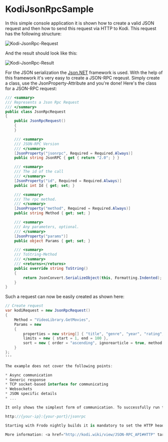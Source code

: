 # KodiJsonRpcSample

In this simple console application it is shown how to create a valid JSON request and then how to send this request via HTTP to Kodi. This request has the following structure:

![Kodi-JsonRpc-Request](http://csharp-blog.de/wp-content/uploads/2015/09/Kodi_JsonRpc_GetMovies_Request.png)

And the result should look like this:

![Kodi-JsonRpc-Result](http://csharp-blog.de/wp-content/uploads/2015/09/Kodi_JsonRpc_GetMovies_Response.png)

For the JSON serialization the <a href="http://www.newtonsoft.com/json" target="_blank">Json.NET</a> framework is used. With the help of this framework it's very easy to create a JSON-RPC reqeust. Simply create a class, use the JsonProperty-Attribute and you're done! Here's the class for a JSON-RPC request:

```c#
/// <summary>
/// Represents a Json Rpc Request
/// </summary>
public class JsonRpcRequest
{
    public JsonRpcRequest()
    {
    }

    /// <summary>
    /// JSON-RPC Version
    /// </summary>
    [JsonProperty("jsonrpc", Required = Required.Always)]
    public string JsonRPC { get { return "2.0"; } }

    /// <summary>
    /// The id of the call
    /// </summary>
    [JsonProperty("id", Required = Required.Always)]
    public int Id { get; set; }

    /// <summary>
    /// The rpc method.
    /// </summary>
    [JsonProperty("method", Required = Required.Always)]
    public string Method { get; set; }

    /// <summary>
    /// Any parameters, optional.
    /// </summary>
    [JsonProperty("params")]
    public object Params { get; set; }

    /// <summary>
    /// ToString-Method
    /// </summary>
    /// <returns></returns>
    public override string ToString()
    {
        return JsonConvert.SerializeObject(this, Formatting.Indented);
    }
}
```

Such a request can now be easily created as shown here:

```c#
// Create request
var kodiRequest = new JsonRpcRequest()
{
    Method = "VideoLibrary.GetMovies",
    Params = new
    {
        properties = new string[] { "title", "genre", "year", "rating", "director", "plot", "plotoutline" },
        limits = new { start = 1, end = 100 },
        sort = new { order = "ascending", ignorearticle = true, method = "title" }
    }
};
''' 

The example does not cover the following points:

* Async communication
* Generic response
* TCP socket-based interface for communicating
* Websockets
* JSON specific details
* ...

It only shows the simplest form of communication. To successfully run the sample a running Kodi instance is required. To access Kodi's JSON-RPC API by sending JSON-RPC requests embedded in HTTP POST use the following URL:

http://{your-ip}:{your-port}/jsonrpc

Starting with Frodo nightly builds it is mandatory to set the HTTP header field Content-Type: application/json

More information: <a href="http://kodi.wiki/view/JSON-RPC_API#HTTP" target="_blank">http://kodi.wiki/view/JSON-RPC_API</a>
